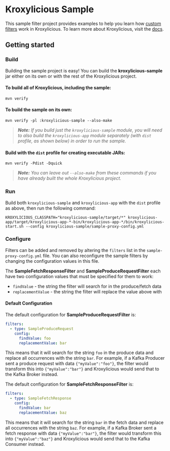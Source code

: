# Kroxylicious Sample

This sample filter project provides examples to help you learn how [custom filters](https://kroxylicious.io/kroxylicious/#_custom_filters) work in Kroxylicious. To learn more about Kroxylicious, visit the [docs](https://kroxylicious.io/kroxylicious). 

## Getting started

### Build

Building the sample project is easy! You can build the **kroxylicious-sample** jar either on its own or with the rest of the Kroxylicious project.

#### To build all of Kroxylicious, including the sample:

```shell
mvn verify
```

#### To build the sample on its own:

```shell
mvn verify -pl :kroxylicious-sample --also-make
```

> *__Note:__ If you build just the `kroxylicious-sample` module, you will need to also build the `kroxylicious-app` module separately (with `dist` profile, as shown below) in order to run the sample.*

#### Build with the `dist` profile for creating executable JARs:

```shell
mvn verify -Pdist -Dquick
```

> *__Note:__ You can leave out `--also-make` from these commands if you have already built the whole Kroxylicious project.*

### Run

Build both `kroxylicious-sample` and `kroxylicious-app` with the `dist` profile as above, then run the following command:

```shell
KROXYLICIOUS_CLASSPATH="kroxylicious-sample/target/*" kroxylicious-app/target/kroxylicious-app-*-bin/kroxylicious-app-*/bin/kroxylicious-start.sh --config kroxylicious-sample/sample-proxy-config.yml
```

### Configure

Filters can be added and removed by altering the `filters` list in the `sample-proxy-config.yml` file. You can also reconfigure the sample filters by changing the configuration values in this file.

The **SampleFetchResponseFilter** and **SampleProduceRequestFilter** each have two configuration values that must be specified for them to work:

 - `findValue` - the string the filter will search for in the produce/fetch data
 - `replacementValue` - the string the filter will replace the value above with

#### Default Configuration


The default configuration for **SampleProduceRequestFilter** is:

```yaml
filters:
  - type: SampleProduceRequest
    config:
      findValue: foo
      replacementValue: bar
```

This means that it will search for the string `foo` in the produce data and replace all occurrences with the string `bar`. For example, if a Kafka Producer sent a produce request with data `{"myValue":"foo"}`, the filter would transform this into `{"myValue":"bar"}` and Kroxylicious would send that to the Kafka Broker instead. 

The default configuration for **SampleFetchResponseFilter** is:

```yaml
filters:
  - type: SampleFetchResponse
    config:
      findValue: bar
      replacementValue: baz
```

This means that it will search for the string `bar` in the fetch data and replace all occurrences with the string `baz`. For example, if a Kafka Broker sent a fetch response with data `{"myValue":"bar"}`, the filter would transform this into `{"myValue":"baz"}` and Kroxylicious would send that to the Kafka Consumer instead.